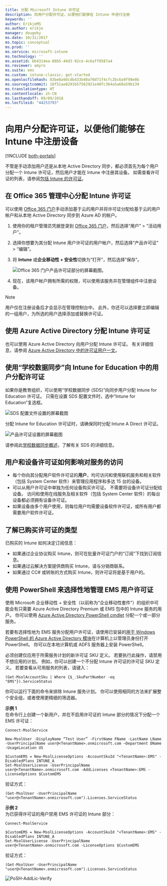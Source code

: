```yaml
---
title: 分配 Microsoft Intune 许可证
description: 向用户分配许可证，以便他们能够在 Intune 中进行注册
keywords: ''
author: ErikjeMS
ms.author: erikje
manager: dougeby
ms.date: 10/31/2017
ms.topic: conceptual
ms.prod: ''
ms.service: microsoft-intune
ms.technology: ''
ms.assetid: bb4314ea-88b5-44d3-92ce-4c6aff0587a4
ms.reviewer: amyro
ms.suite: ems
ms.custom: intune-classic; get-started
ms.openlocfilehash: 83be8a9dcdb433b48a70d71f4cfc2bc6a9f98e0b
ms.sourcegitcommit: 18f51ae8291b57562921e40fc364a5a60a59b139
ms.translationtype: HT
ms.contentlocale: zh-CN
ms.lasthandoff: 09/09/2018
ms.locfileid: "44253793"
---
```

# <a name="assign-licenses-to-users-so-they-can-enroll-devices-in-intune"></a>向用户分配许可证，以便他们能够在 Intune 中注册设备

[!INCLUDE [both-portals](./includes/note-for-both-portals.md)]

不管是手动添加用户还是从本地 Active Directory 同步，都必须首先为每个用户分配一个 Intune 许可证，然后用户才能在 Intune 中注册其设备。 如需查看许可证的列表，请参阅[包括 Intune 的许可证](licenses.md)。

## <a name="assign-an-intune-license-in-the-office-365-admin-center"></a>在 Office 365 管理中心分配 Intune 许可证

可以使用 [Office 365 门户](http://go.microsoft.com/fwlink/p/?LinkId=698854)手动添加基于云的用户并将许可证分配给基于云的用户帐户和从本地 Active Directory 同步到 Azure AD 的帐户。

1. 使用你的租户管理员凭据登录到 [Office 365 门户](http://go.microsoft.com/fwlink/p/?LinkId=698854)，然后选择“用户” > “活动用户”。

2. 选择你想要为其分配 Intune 用户许可证的用户帐户，然后选择“产品许可证” > “编辑”。

3. 将 **Intune** 或**企业移动性 + 安全性**切换为“打开”，然后选择”保存”。

   ![Office 365 门户产品许可证部分的屏幕截图。](./media/office-assign-license.png)

4. 现在，该用户帐户拥有所需的权限，可以使用该服务并在管理组件中注册设备。

> [!NOTE]
> 用户仅在注册设备后才会显示在管理控制台中。 此外，你还可以选择要立即编辑的一组用户，为所选的用户选择添加或替换许可证。

## <a name="assign-an-intune-license-by-using-azure-active-directory"></a>使用 Azure Active Directory 分配 Intune 许可证

也可以使用 Azure Active Directory 向用户分配 Intune 许可证。 有关详细信息，请参阅 [Azure Active Directory 中的许可证用户一文](https://docs.microsoft.com/azure/active-directory/active-directory-licensing-group-assignment-azure-portal)。 

## <a name="use-school-data-sync-to-assign-licenses-to-users-in-intune-for-education"></a>使用“学校数据同步”向 Intune for Education 中的用户分配许可证
如果你是教育组织，可以使用“学校数据同步 (SDS)”向同步用户分配 Intune for Education 许可证。 只需在设置 SDS 配置文件时，选中“Intune for Education”复选框。  

![SDS 配置文件设置的屏幕截图](./media/i4e-sds-profile-setup-setting.png)

分配 Intune for Education 许可证时，请确保同时分配 Intune A Direct 许可证。

![产品许可证设置的屏幕截图](./media/i4e-set-licenses.png)

请参阅此[学校数据同步概述](https://support.office.com/article/Overview-of-School-Data-Sync-and-Classroom-f3d1147b-4ade-4905-8518-508e729f2e91)，了解有关 SDS 的详细信息。

## <a name="how-user-and-device-licenses-affect-access-to-services"></a>用户和设备许可证如何影响对服务的访问
* 每个你向其分配用户软件许可证的**用户**，均可访问和使用联机服务和相关软件（包括 System Center 软件）来管理应用程序和多达 15 台的设备。
* 可以从用户许可证中单独为任何设备购买许可证。 不需要将设备许可证分配给设备。 访问和使用在线服务及相关软件（包括 System Center 软件）的每台设备都必须拥有设备许可证。
* 如果设备由多个用户使用，则每位用户均需要设备软件许可证，或所有用户都需要用户软件许可证。

## <a name="understanding-the-type-of-licenses-you-have-purchased"></a>了解已购买许可证的类型

已购买的 Intune 如何决定订阅信息：

- 如果通过企业协议购买 Intune，则可在批量许可证门户的“订阅”下找到订阅信息。
- 如果通过云解决方案提供商购买 Intune，请与分销商联系。
- 如果通过 CC# 或转账的方式购买 Intune，则许可证将是基于用户的。




## <a name="use-powershell-to-selectively-manage-ems-user-licenses"></a>使用 PowerShell 来选择性地管理 EMS 用户许可证
使用 Microsoft 企业移动性 + 安全性（以前称为“企业移动性套件”）的组织中可能会有只需要 Azure Active Directory Premium 或 EMS 包中的 Intune 服务的用户。 你可以使用 [Azure Active Directory PowerShell cmdlet](https://msdn.microsoft.com/library/jj151815.aspx) 分配一个或一部分服务。

若要有选择性地为 EMS 服务分配用户许可证，请使用已安装的[用于 Windows PowerShell 的 Azure Active Directory 模块](https://msdn.microsoft.com/library/jj151815.aspx#bkmk_installmodule)在计算机上以管理员身份打开 PowerShell。 你可以在本地计算机或 ADFS 服务器上安装 PowerShell。

必须创建仅应用于所需服务计划的新许可证 SKU 定义。 若要执行此操作，请禁用不想应用的计划。 例如，你可以创建一个不分配 Intune 许可证的许可证 SKU 定义。 若要查看从可用服务的列表，请键入：

    (Get-MsolAccountSku | Where {$_.SkuPartNumber -eq "EMS"}).ServiceStatus

你可以运行下面的命令来排除 Intune 服务计划。 你可以使用相同的方法来扩展整个安全组，或者使用更精细的筛选器。

**示例 1**<br>
在命令行上创建一个新用户，并在不启用许可证的 Intune 部分的情况下分配一个 EMS 许可证：

    Connect-MsolService

    New-MsolUser -DisplayName “Test User” -FirstName FName -LastName LName -UserPrincipalName user@<TenantName>.onmicrosoft.com –Department DName -UsageLocation US

    $CustomEMS = New-MsolLicenseOptions -AccountSkuId "<TenantName>:EMS" -DisabledPlans INTUNE_A
    Set-MsolUserLicense -UserPrincipalName user@<TenantName>.onmicrosoft.com -AddLicenses <TenantName>:EMS -LicenseOptions $CustomEMS


验证方式：

    (Get-MsolUser -UserPrincipalName "user@<TenantName>.onmicrosoft.com").Licenses.ServiceStatus

**示例 2**<br>
为已获得许可证的用户禁用 EMS 许可证的 Intune 部分：

    Connect-MsolService

    $CustomEMS = New-MsolLicenseOptions -AccountSkuId "<TenantName>:EMS" -DisabledPlans INTUNE_A
    Set-MsolUserLicense -UserPrincipalName user@<TenantName>.onmicrosoft.com -LicenseOptions $CustomEMS

验证方式：

    (Get-MsolUser -UserPrincipalName "user@<TenantName>.onmicrosoft.com").Licenses.ServiceStatus

![PoSH-AddLic-Verify](./media/posh-addlic-verify.png)
